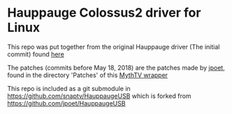 
# Hauppauge Colossus2 driver for Linux

This repo was put together from the original Hauppauge driver (The initial commit) found
[here](http://www.hauppauge.com/pages/support/support_linux.html#colossus2)

The patches (commits before May 18, 2018) are the patches made by [jpoet](https://github.com/jpoet/), found in the directory 'Patches' of this
[MythTV wrapper](https://github.com/jpoet/HauppaugeUSB)

This repo is included as a git submodule in <https://github.com/snaptv/HauppaugeUSB> which is forked from <https://github.com/jpoet/HauppaugeUSB>
